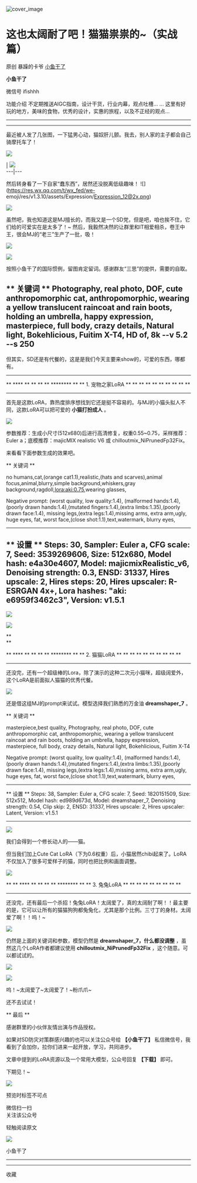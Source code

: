 ![cover_image](https://mmbiz.qpic.cn/sz_mmbiz_jpg/fY8ibThH1At5ZKKtENpbzCyoOicKO4VXxqzE7xhG16knd7VNLFtlleNicqdP6NDj4gTXXf7Bk1NibTJ2O7T3BmuEuw/0?wx_fmt=jpeg)

#  这也太阔耐了吧！猫猫祟祟的~（实战篇）

原创  暴躁的卡爷  [ 小鱼干了 ](javascript:void\(0\);)

**小鱼干了**

微信号  ifishhh

功能介绍  不定期推送AIGC指南，设计干货，行业内幕，观点吐槽... ... 这里有好玩的地方，美味的食物，优秀的设计，实惠的旅程，以及不正经的观点...

__ __

__ _ _

最近被人发了几张图，一下猛男心动，猫奴肝儿颤。我去，别人家的主子都会自己骑摩托车了！

![](https://mmbiz.qpic.cn/sz_mmbiz_png/fY8ibThH1At5ZKKtENpbzCyoOicKO4VXxqZf6rr2K8lnml5f0C3tg11TIUjT55oJ9veH6ct21zqYAmbs3SAXp0kQ/640?wx_fmt=png)

|
![](https://mmbiz.qpic.cn/sz_mmbiz_png/fY8ibThH1At5ZKKtENpbzCyoOicKO4VXxqoShEaeL42OVeOx4c6dkJxk1lYTxd76SmTs1Lp76HkBz9J3dL1k0neA/640?wx_fmt=png)  
---|---  
  
然后转身看了一下自家“蠢东西”，居然还没脱离低级趣味！  ![](https://res.wx.qq.com/t/wx_fed/we-
emoji/res/v1.3.10/assets/Expression/Expression_12@2x.png)

![](https://mmbiz.qpic.cn/sz_mmbiz_png/fY8ibThH1At5ZKKtENpbzCyoOicKO4VXxqian9MAghvhF7eBkEkkbYolEYQRPMhwYhMOIHJ1sdggFbBmP4rqw1vsg/640?wx_fmt=png)

虽然吧，我也知道这是MJ擅长的，而我又是一个SD党，但是吧，咱也挨不住，它们给的可爱实在是太多了！~
然后，我毅然决然的让群里和IT相爱相杀，卷王中王，很会MJ的“老三”生产了一批，吸！

![](https://mmbiz.qpic.cn/sz_mmbiz_png/fY8ibThH1At5ZKKtENpbzCyoOicKO4VXxqfvQW0tJ4r6SXrt2z9bIoBUU5SqMSvbnxmFicYItMNkBFIn0MI9dBsxQ/640?wx_fmt=png)

![](https://mmbiz.qpic.cn/sz_mmbiz_png/fY8ibThH1At5ZKKtENpbzCyoOicKO4VXxqBL0LtkejdV4asJoXKib84zvzkT37nwndgUeAjQgic1iaLwMzPR5gdicAcQ/640?wx_fmt=png)

按照小鱼干了的国际惯例，留图肯定留词。感谢群友“三思”的提供，需要的自取。

** 关键词  ** Photography, real photo, DOF, cute anthropomorphic cat,
anthropomorphic, wearing a yellow translucent raincoat and rain boots, holding
an umbrella, happy expression, masterpiece, full body, crazy details, Natural
light, Bokehlicious, Fuitim X-T4, HD of, 8k --v 5.2 --s 250  
---  
  
  

但其实，SD还是有代餐的，这是是我们今天主要来show的，可爱的东西，哪都有。  

** **** ** ** ** ** ******** ** ** ** ** ** ** ** ** ** ** ** ** ** ** **

** **** ** ** ** ** ******** ** ** 1\. 宠物之家LoRA  ** ** ** ** ** ** ** ** ** **
** ** **

首先是这款LoRA，靠热度排序想找到它还是挺不容易的。与MJ的小猫头拟人不同，这款LoRA可以把可爱的 **小猫打扮成人** 。

![](https://mmbiz.qpic.cn/sz_mmbiz_png/fY8ibThH1At5ZKKtENpbzCyoOicKO4VXxqE07aEJMsm8K5KnNMjCuqOlJuZ7cmImkFhHHxsjqib5YRRB9Mje2Zjag/640?wx_fmt=png)

参数推荐：生成小尺寸(512x680)后进行高清修复，权重0.55~0.75，采样推荐：Euler a；底模推荐：majicMIX realistic V6
或 chilloutmix_NiPrunedFp32Fix。

来看看下面参数生成的效果吧。

** 关键词  **

no humans,cat,(orange cat1.1),realistic,(hats and scarves),animal
focus,animal,blurry,simple background,whiskers,gray
background,ragdoll,<lora:aki:0.75>,wearing glasses,

Negative prompt: (worst quality, low quality:1.4), (malformed
hands:1.4),(poorly drawn hands:1.4),(mutated fingers:1.4),(extra
limbs:1.35),(poorly drawn face:1.4), missing legs,(extra legs:1.4),missing
arms, extra arm,ugly, huge eyes, fat, worst face,(close
shot:1.1),text,watermark, blurry eyes,

  
  
---  
** 设置  ** Steps: 30, Sampler: Euler a, CFG scale: 7, Seed: 3539269606, Size:
512x680, Model hash: e4a30e4607, Model: majicmixRealistic_v6, Denoising
strength: 0.3, ENSD: 31337, Hires upscale: 2, Hires steps: 20, Hires upscaler:
R-ESRGAN 4x+, Lora hashes: "aki: e6959f3462c3", Version: v1.5.1  
---  
  
![](https://mmbiz.qpic.cn/sz_mmbiz_png/fY8ibThH1At5ZKKtENpbzCyoOicKO4VXxqwlQpCSTfjXyzZelw4kEeLhLBHbLWgMB3xd1NHzDoPe7L0x8Mtu50hQ/640?wx_fmt=png)

![](https://mmbiz.qpic.cn/sz_mmbiz_jpg/fY8ibThH1At5ZKKtENpbzCyoOicKO4VXxqIgxVIunD2rSJicmtPSBJsicsgkJ6fUSYOsBJJd9SgTNzwqnxPSHlXcWA/640?wx_fmt=jpeg)

**  
**

** **** ** ** ** ** ******** ** ** 2\. 猫猫LoRA  ** ** ** ** ** ** ** ** ** **
** ** **

还没完，还有一个超级棒的Lora，除了演示的这种二次元小猫咪，超级阔爱外，这个LoRA是前面拟人猫猫的优秀代餐。

![](https://mmbiz.qpic.cn/sz_mmbiz_png/fY8ibThH1At5ZKKtENpbzCyoOicKO4VXxqicQpwKXGOm6TBMibkMWCQzhbiadh5zwn3Q9vEoXZ6J4l4SMuMd7wYIY4Q/640?wx_fmt=png)

还是借这组MJ的prompt来试试。模型选择我们熟悉的万金油 **dreamshaper_7** 。

** 关键词  **

masterpiece,best quality, Photography, real photo, DOF, cute anthropomorphic
cat, anthropomorphic, wearing a yellow translucent raincoat and rain boots,
holding an umbrella, happy expression, masterpiece, full body, crazy details,
Natural light, Bokehlicious, Fuitim X-T4

Negative prompt: (worst quality, low quality:1.4), (malformed
hands:1.4),(poorly drawn hands:1.4),(mutated fingers:1.4),(extra
limbs:1.35),(poorly drawn face:1.4), missing legs,(extra legs:1.4),missing
arms, extra arm,ugly, huge eyes, fat, worst face,(close
shot:1.1),text,watermark, blurry eyes,

  
  
---  
** 设置  ** Steps: 38, Sampler: Euler a, CFG scale: 7, Seed: 1820151509, Size:
512x512, Model hash: ed989d673d, Model: dreamshaper_7, Denoising strength:
0.54, Clip skip: 2, ENSD: 31337, Hires upscale: 2, Hires upscaler: Latent,
Version: v1.5.1

  
  
  
---  
  
![](https://mmbiz.qpic.cn/sz_mmbiz_png/fY8ibThH1At5ZKKtENpbzCyoOicKO4VXxq1mHuUZu1JR6FXt9fK1COib4tKvlnW5QVm4dMzXudr1IFuQbWErrOhkg/640?wx_fmt=png)

我们会得到一个修长动人的——猫。  

但当我们加上Cute Cat LoRA（下为0.6权重）后，小猫居然chibi起来了。LoRA不仅加入了很多可爱样子的猫，同时也把比例和画面调整。

![](https://mmbiz.qpic.cn/sz_mmbiz_png/fY8ibThH1At5ZKKtENpbzCyoOicKO4VXxqPz4sIzyopdPjFIibCmWCk0FAruzhJQlgB1w3bEGwE5X6uEItEqjoGUw/640?wx_fmt=png)

  

** ** **** ** ** ** ** ******** ** ** 3\. 兔兔LoRA  ** ** ** ** ** ** ** ** **
** ** ** ** **  

还没完，还有最后一个杀招！兔兔LoRA！太阔爱了，真的太阔耐了啊！！最主要的是，它可以让所有的猫猫狗狗都兔兔化，尤其是那个比例。三寸丁的身材。太阔爱了啊！！呜！~

![](https://mmbiz.qpic.cn/sz_mmbiz_png/fY8ibThH1At5ZKKtENpbzCyoOicKO4VXxqWiammlRayomyzSYP3RcuDbfnLNlJgmNzibGTB64nSXuvwqLT4Cuiaj2Jw/640?wx_fmt=png)

仍然是上面的关键词和参数，模型仍然是 **dreamshaper_7，什么都没调整** ，虽然这几个LoRA作者都建议使用
**chilloutmix_NiPrunedFp32Fix** ，这个随意。可以都试试的。

![](https://mmbiz.qpic.cn/sz_mmbiz_png/fY8ibThH1At5ZKKtENpbzCyoOicKO4VXxqzhD2ia8ADnV9qFvGRkpGlGHtMlR40ucFRgFUxvnPCpGra1QrpqOI8aw/640?wx_fmt=png)

![](https://mmbiz.qpic.cn/sz_mmbiz_png/fY8ibThH1At5ZKKtENpbzCyoOicKO4VXxqzMhjQicEtXvmsexR0ShbibXiadH7m60N359ZQO05eVKCnIItXAcWIBjWg/640?wx_fmt=png)

呜！~太阔爱了~太阔爱了！~粉爪爪~

还不去试试！

  

** 最后  **

感谢群里的小伙伴友情出演与作品授权。  

如果对SD防灾对策群感兴趣的也可以关注公众号给 **【小鱼干了】** 私信微信号，我看到了会加你，拉你们进来一起开放，学习，共同进步。

文章中提到的LoRA资源以及一个常用大模型，公众号回复 **【下载】** 即可。

下期见！~

  

![](https://mmbiz.qpic.cn/sz_mmbiz_png/fY8ibThH1At5wtvRxKRkN4GWicE93NRia42mINp8NB5HRDKfsnj48CgOiaReyfq5NjYNzTyq80PiczoianApmUnpTsNA/640?wx_fmt=png&wxfrom=5&wx_lazy=1&wx_co=1)

  

预览时标签不可点

微信扫一扫  
关注该公众号



轻触阅读原文

![](http://mmbiz.qpic.cn/sz_mmbiz_png/fY8ibThH1At6iciciaKY5WZ4ib8CVibVnVHRJwGj6ksg7fk0tzTMuLPsvptv6zswtKfCLNFwYr9aIBGkjiaYGBWtibwnOQ/0?wx_fmt=png)

小鱼干了







****



****



  收藏

